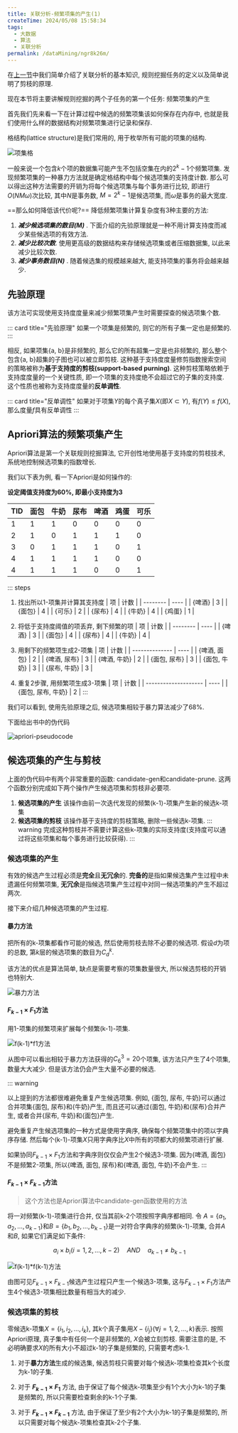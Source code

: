 ```yaml
---
title: 关联分析-频繁项集的产生(1)
createTime: 2024/05/08 15:58:34
tags:
  - 大数据
  - 算法
  - 关联分析
permalink: /dataMining/ngr8k26m/
---
```

在[上一节](/dataMining/j32xc8g7/)中我们简单介绍了关联分析的基本知识, 规则挖掘任务的定义以及简单说明了剪枝的原理. 

现在本节将主要讲解规则挖掘的两个子任务的第一个任务: 频繁项集的产生
<!-- more -->

首先我们先来看一下在计算过程中候选的频繁项集该如何保存在内存中, 也就是我们使用什么样的数据结构对频繁项集进行记录和保存.

格结构(lattice structure)是我们常用的, 用于枚举所有可能的项集的结构.

![项集格](/screen_shot/image.png "项集格")


一般来说一个包含$k$个项的数据集可能产生不包括空集在内的$2^k-1$个频繁项集. 发现频繁项集的一种暴力方法就是确定格结构中每个候选项集的支持度计数. 那么可以得出这种方法需要的开销为将每个候选项集与每个事务进行比较, 即进行$O(NM \omega)$次比较, 其中$N$是事务数, $M=2^k-1$是候选项集, 而$\omega$是事务的最大宽度.

==那么如何降低该代价呢?== 降低频繁项集计算复杂度有3种主要的方法:
1. ***减少候选项集的数目($M$)*** . 下面介绍的先验原理就是一种不用计算支持度而减少某些候选项的有效方法.
2. ***减少比较次数***. 使用更高级的数据结构来存储候选项集或者压缩数据集, 以此来减少比较次数.
3. ***减少事务数目($N$)*** . 随着候选集的规模越来越大, 能支持项集的事务将会越来越少.

## 先验原理

该方法可实现使用支持度度量来减少频繁项集产生时需要探查的候选项集个数.

::: card  title="先验原理"
如果一个项集是频繁的, 则它的所有子集一定也是频繁的.
:::

相反, 如果项集{a, b}是非频繁的, 那么它的所有超集一定是也非频繁的, 那么整个包含{a, b}超集的子图也可以被立即剪枝. 这种基于支持度度量修剪指数搜索空间的策略被称为**基于支持度的剪枝(support-based purning)**. 这种剪枝策略依赖于支持度度量的一个关键性质, 即一个项集的支持度绝不会超过它的子集的支持度. 这个性质也被称为支持度度量的**反单调性**.

::: card  title="反单调性"
如果对于项集$Y$的每个真子集$X$(即$X \subset Y$), 有$f(Y) \le f(X)$, 那么度量$f$具有反单调性
:::

## Apriori算法的频繁项集产生

Apriori算法是第一个关联规则挖掘算法, 它开创性地使用基于支持度的剪枝技术, 系统地控制候选项集的指数增长.

我们以下表为例, 看一下Apriori是如何操作的:

**设定阈值支持度为60%, 即最小支持度为3**

| TID | 面包 | 牛奶 | 尿布 | 啤酒 | 鸡蛋 | 可乐 |
| --- | ---- | ---- | ---- | ---- | ---- | ---- |
| 1   | 1    | 1    | 0    | 0    | 0    | 0    |
| 2   | 1    | 0    | 1    | 1    | 1    | 0    |
| 3   | 0    | 1    | 1    | 1    | 0    | 1    |
| 4   | 1    | 1    | 1    | 1    | 0    | 0    |
| 4   | 1    | 1    | 1    | 0    | 0    | 1    |
::: steps
1. 找出所以1-项集并计算其支持度
   | 项       | 计数 |
   | -------- | ---- |
   | \{啤酒\} | 3    |
   | \{面包\} | 4    |
   | \{可乐\} | 2    |
   | \{尿布\} | 4    |
   | \{牛奶\} | 4    |
   | \{鸡蛋\} | 1    |
2. 将低于支持度阈值的项丢弃, 剩下频繁的项
   | 项       | 计数 |
   | -------- | ---- |
   | \{啤酒\} | 3    |
   | \{面包\} | 4    |
   | \{尿布\} | 4    |
   | \{牛奶\} | 4    |

3. 用剩下的频繁项生成2-项集
   | 项             | 计数 |
   | -------------- | ---- |
   | \{啤酒, 面包\} | 2    |
   | \{啤酒, 尿布\} | 3    |
   | \{啤酒, 牛奶\} | 2    |
   | \{面包, 尿布\} | 3    |
   | \{面包, 牛奶\} | 3    |
   | \{尿布, 牛奶\} | 3    |

4. 重复2步骤, 用频繁项生成3-项集
    | 项                   | 计数 |
    | -------------------- | ---- |
    | \{面包, 尿布, 牛奶\} | 2    |
:::

我们可以看到, 使用先验原理之后, 候选项集相较于暴力算法减少了68%.


<div id="apriori-pseudocode">下面给出书中的伪代码</div>

![apriori-pseudocode](/screen_shot/Snipaste_2024-05-11_14-50-18.png "apriori-pseudocode")


## 候选项集的产生与剪枝
上面的伪代码中有两个非常重要的函数: candidate-gen和candidate-prune. 这两个函数分别完成如下两个操作产生候选项集和剪枝非必要项.
1. **候选项集的产生**
   该操作由前一次迭代发现的频繁(k-1)-项集产生新的候选k-项集
2. **候选项集的剪枝**
   该操作基于支持度的剪枝策略, 删除一些候选k-项集.
   ::: warning
   完成这种剪枝并不需要计算这些k-项集的实际支持度(支持度可以通过将这些项集和每个事务进行比较获得).
   :::


### 候选项集的产生
有效的候选产生过程必须是**完全**且**无冗余**的. **完备的**是指如果候选集产生过程中未遗漏任何频繁项集, **无冗余**是指候选项集产生过程中对同一候选项集的产生不超过两次.

接下来介绍几种候选项集的产生过程.


#### 暴力方法

把所有的k-项集都看作可能的候选, 然后使用剪枝去除不必要的候选项. 假设$d$为项的总数, 第$k$层的候选项集的数目为$C_d^k$.

该方法的优点是算法简单, 缺点是需要考察的项集数量很大, 所以候选剪枝的开销也特别大.

![暴力方法](/screen_shot/image-1.png "暴力方法")


#### $F_{k-1} \times F_{1}$方法

用1-项集的频繁项来扩展每个频繁(k-1)-项集.

![f(k-1)*f1方法](/screen_shot/Snipaste_2024-05-11_11-58-16.png "f(k-1)*f1方法")

从图中可以看出相较于暴力方法获得的$C_6^3=20$个项集, 该方法只产生了4个项集, 数量大大减少.
但是该方法仍会产生大量不必要的候选.

::: warning

以上提到的方法都很难避免重复产生候选项集. 例如, {面包, 尿布, 牛奶}可以通过合并项集{面包, 尿布}和{牛奶}产生, 而且还可以通过{面包, 牛奶}和{尿布}合并产生, 或者合并{尿布, 牛奶}和{面包}产生.

避免重复产生候选项集的一种方式是使用字典序, 确保每个频繁项集中的项以字典序存储. 然后每个(k-1)-项集$X$只用字典序比$X$中所有的项都大的频繁项进行扩展. 

如果协同$F_{k-1} \times F_{1}$方法和字典序则仅仅会产生2个候选3-项集. 因为{啤酒, 面包}不是频繁2-项集, 所以{啤酒, 面包, 尿布}和{啤酒, 面包, 牛奶}不会产生.
:::


#### $F_{k-1} \times F_{k-1}$方法
> 这个方法也是Apriori算法中candidate-gen函数使用的方法

将一对频繁(k-1)-项集进行合并, 仅当其前k-2个项按照字典序都相同. 令 $A=\{a_1, a_2, \dots, a_{k-1}\}$和$B=\{b_1, b_2, \dots , b_{k-1}\}$是一对符合字典序的频繁(k-1)-项集, 合并$A$和$B$, 如果它们满足如下条件:

$$\tag{2.1} a_i \times b_i (i=1,2,\dots, k-2) \quad AND \quad a_{k-1} \neq b_{k-1}$$

![f(k-1)*f(k-1)方法](/screen_shot/Snipaste_2024-05-11_14-40-42.png "f(k-1)*f(k-1)方法")

由图可见$F_{k-1} \times F_{k-1}$候选产生过程只产生一个候选3-项集, 这与$F_{k-1} \times F_{1}$方法产生4个候选3-项集相比数量有相当大的减少.

### 候选项集的剪枝
零候选k-项集$X=\{i_1, i_2, \dots, i_k\}$, 其k个真子集用$X-\{i_j\}(\forall j=1,2,\dots,k)$表示. 按照Apriori原理, 真子集中有任何一个是非频繁的, $X$会被立刻剪枝. 需要注意的是, 不必明确要求$X$的所有大小不超过k-1的子集是频繁的, 只需要考虑k-1.

1. 对于**暴力方法**生成的候选集, 候选剪枝只需要对每个候选k-项集检查其k个长度为k-1的子集.

2. 对于 **$F_{k-1} \times F_{1}$** 方法, 由于保证了每个候选k-项集至少有1个大小为k-1的子集是频繁的, 所以只需要检查剩余的k-1个子集.

3. 对于 **$F_{k-1} \times F_{k-1}$** 方法, 由于保证了至少有2个大小为k-1的子集是频繁的, 所以只需要对每个候选k-项集检查其k-2个子集.

